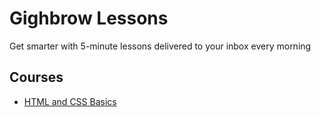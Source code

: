 # Gighbrow Lessons

Get smarter with 5-minute lessons delivered to your inbox every morning

## Courses

- [HTML and CSS Basics](html-and-css-Basics/README.md)
